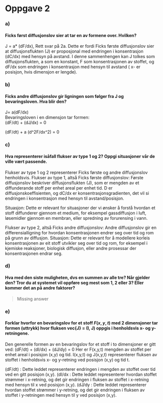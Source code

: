 # Oppgave 2

### a) 

#### Ficks først diffusjonslov sier at tar en av formene over. Hvilken?

J = a* (dF/dx), Rett svar på 2a. Dette er fordi Ficks første diffusjonslov sier at diffusjonsflukten (J) er proposjonal 
med endringen i konsentrasjon (dC/dx) med hensyn på avstand. I denne sammenhengen kan J tolkes som diffusjonsflukten, a 
som en konstant, F som konsentrasjonen av stoffet, og dF/dx som endringen i konsentrasjon med hensyn til avstand 
( x- er posisjon, hvis dimensjon er lengde).

### b)

#### Ficks andre diffusjonslov gir ligningen som følger fra J og bevaringsloven. Hva blir den?

J= a(dF/dx) \
Bevaringsloven i en dimensjon tar formen: \
(dF/dt) + (dJ/dx) = 0

(dF/dt) + a (d^2F/dx^2) = 0

### c)

#### Hva representerer isåfall flukser av type 1 og 2? Oppgi situasjoner vår de ville vært passende.

Flukser av type 1 og 2 representerer Ficks første og andre diffusjonslov henholdsvis.
Flukser av type 1, altså Ficks første diffusjonslov:
Første diffusjonslov beskriver diffusjonsflukten (J), som er mengden av et diffunderande stoff per enhet areal per 
enhet tid. D er diffusjonskoeffisienten, og dC/dx er konsentrasjonsgradienten, det vil si endringen i konsentrasjon med 
hensyn til avstand/posisjon.

Situasjon: Dette er relevant for situasjoner der vi ønsker å forstå hvordan et stoff diffunderer gjennom et medium, 
for eksempel gassdiffusjon i luft, løsemidler gjennom en membran, eller spredning av forurensing i vann.

Flukser av type 2, altså Ficks andre diffusjonslov:
Andre diffusjonslov gir en differensialligning for hvordan konsentrasjonen endrer seg over tid og rom på grunn av 
diffusjon.
Situasjon: Dette er relevant for å modellere korleis konsentrasjonen av eit stoff utvikler seg over tid og rom, 
for eksempel i kjemiske reaksjoner, biologisk diffusjon, eller andre prosessar der konsentrasjonen endrar seg.

### d)

#### Hva med den siste muligheten, dvs en summen av alle tre? Når gjelder den? Tror du at systemet vil oppføre seg mest som 1, 2 eller 3? Eller kommer det an på andre faktorer?

>Missing answer

### e)

#### Forklar hvorfor en bevaringslov for et stoff $F(x,y,t)$ med 2 dimensjoner tar formen (uttrykk) hvor fluksen vec{J} = (I, J) oppgis i henholdsvis x- og y-retningene.

Den generelle formen av en bevaringslov for et stoff i to dimensjoner er gitt ved:
(dF/dt) + (dI/dx) + (dJ/dy) = 0
Her er F(x,y,t) mengden av stoffet per enhet areal i posisjon (x,y) og tid. I(x,y,t) og J(x,y,t) representerer fluksen 
av stoffet i henholdsvis x- og y-retning ved posisjon (x,y) og tid t.

(dF/dt) : Dette leddet representerer endringen i mengden av stoffet over tid ved en gitt posisjon (x,y).
(dI/dx : Dette leddet representerer hvordan stoffet strømmer i x-retning, og det gir endringen i fluksen av stoffet i 
x-retning med hensyn til x ved posisjon (x,y).
(dJ/dy : Dette leddet representerer hvordan stoffet strømmer i y-retning, og det gir endringen i fluksen av stoffet i 
y-retningen med hensyn til y ved posisjon (x,y).